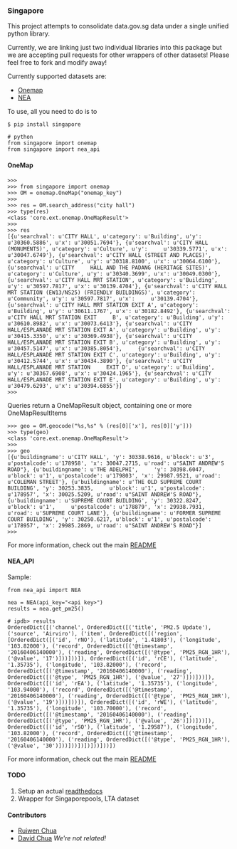 ### Singapore

This project attempts to consolidate data.gov.sg data under a single unified python library.

Currently, we are linking just two individual libraries into this package but we are accepting pull requests for other wrappers of other datasets! Please feel free to fork and modify away!

Currently supported datasets are:

* [Onemap](http://github.com/ruiwen/onemap)
* [NEA](http://github.com/davidchua/nea_api)

To use, all you need to do is to

```
$ pip install singapore

# python
from singapore import onemap
from singapore import nea_api
```

#### OneMap

```
>>>
>>> from singapore import onemap
>>> OM = onemap.OneMap("onemap_key")
>>>
>>> res = OM.search_address("city hall")
>>> type(res)
<class 'core.ext.onemap.OneMapResult'>
>>>
>>> res
[{u'searchval': u'CITY HALL', u'category': u'Building', u'y': u'30360.5886', u'x': u'30051.7694'}, {u'searchval': u'CITY HALL (MONUMENTS)', u'category': u'Culture', u'y':     u'30339.5771', u'x': u'30047.6749'}, {u'searchval': u'CITY HALL (STREET AND PLACES)', u'category': u'Culture', u'y': u'30318.8100', u'x': u'30064.6100'}, {u'searchval': u'CITY     HALL AND THE PADANG (HERITAGE SITES)', u'category': u'Culture', u'y': u'30340.3699', u'x': u'30049.0300'}, {u'searchval': u'CITY HALL MRT STATION', u'category': u'Building',     u'y': u'30597.7817', u'x': u'30139.4704'}, {u'searchval': u'CITY HALL MRT STATION (EW13/NS25) (FRIENDLY BUILDINGS)', u'category': u'Community', u'y': u'30597.7817', u'x':     u'30139.4704'}, {u'searchval': u'CITY HALL MRT STATION EXIT A', u'category': u'Building', u'y': u'30611.1767', u'x': u'30182.8492'}, {u'searchval': u'CITY HALL MRT STATION EXIT     B', u'category': u'Building', u'y': u'30610.8982', u'x': u'30073.6413'}, {u'searchval': u'CITY HALL/ESPLANADE MRT STATION EXIT A', u'category': u'Building', u'y':     u'30415.3350', u'x': u'30369.4938'}, {u'searchval': u'CITY HALL/ESPLANADE MRT STATION EXIT B', u'category': u'Building', u'y': u'30457.5147', u'x': u'30385.8054'},     {u'searchval': u'CITY HALL/ESPLANADE MRT STATION EXIT C', u'category': u'Building', u'y': u'30412.5744', u'x': u'30434.3890'}, {u'searchval': u'CITY HALL/ESPLANADE MRT STATION     EXIT D', u'category': u'Building', u'y': u'30367.6908', u'x': u'30424.1965'}, {u'searchval': u'CITY HALL/ESPLANADE MRT STATION EXIT E', u'category': u'Building', u'y':     u'30479.6293', u'x': u'30394.6855'}]
>>>
```

Queries return a OneMapResult object, containing one or more OneMapResultItems

```
>>> geo = OM.geocode("%s,%s" % (res[0]['x'], res[0]['y']))
>>> type(geo)
<class 'core.ext.onemap.OneMapResult'>
>>>
>>> geo
[{u'buildingname': u'CITY HALL', 'y': 30338.9616, u'block': u'3', u'postalcode': u'178958', 'x': 30047.2715, u'road': u"SAINT ANDREW'S ROAD"}, {u'buildingname': u'THE ADELPHI',     'y': 30398.6047, u'block': u'1', u'postalcode': u'179803', 'x': 29987.9521, u'road': u'COLEMAN STREET'}, {u'buildingname': u'THE OLD SUPREME COURT BUILDING', 'y': 30253.3835,     u'block': u'1', u'postalcode': u'178957', 'x': 30025.5209, u'road': u"SAINT ANDREW'S ROAD"}, {u'buildingname': u'SUPREME COURT BUILDING', 'y': 30322.8247, u'block': u'1',     u'postalcode': u'178879', 'x': 29938.7931, u'road': u'SUPREME COURT LANE'}, {u'buildingname': u'FORMER SUPREME COURT BUILDING', 'y': 30250.6217, u'block': u'1', u'postalcode':     u'178957', 'x': 29985.2869, u'road': u"SAINT ANDREW'S ROAD"}]
>>>
```

For more information, check out the main [README](https://github.com/ruiwen/onemap)

#### NEA_API

Sample:

```
from nea_api import NEA

nea = NEA(api_key="<api key>")
results = nea.get_pm25()

# ipdb> results
OrderedDict([('channel', OrderedDict([('title', 'PM2.5 Update'), ('source', 'Airviro'), ('item', OrderedDict([('region', [OrderedDict([('id', 'rNO'), ('latitude', '1.41803'), ('longitude', '103.82000'), ('record', OrderedDict([('@timestamp', '20160406140000'), ('reading', OrderedDict([('@type', 'PM25_RGN_1HR'), ('@value', '17')]))]))]), OrderedDict([('id', 'rCE'), ('latitude', '1.35735'), ('longitude', '103.82000'), ('record', OrderedDict([('@timestamp', '20160406140000'), ('reading', OrderedDict([('@type', 'PM25_RGN_1HR'), ('@value', '27')]))]))]), OrderedDict([('id', 'rEA'), ('latitude', '1.35735'), ('longitude', '103.94000'), ('record', OrderedDict([('@timestamp', '20160406140000'), ('reading', OrderedDict([('@type', 'PM25_RGN_1HR'), ('@value', '19')]))]))]), OrderedDict([('id', 'rWE'), ('latitude', '1.35735'), ('longitude', '103.70000'), ('record', OrderedDict([('@timestamp', '20160406140000'), ('reading', OrderedDict([('@type', 'PM25_RGN_1HR'), ('@value', '26')]))]))]), OrderedDict([('id', 'rSO'), ('latitude', '1.29587'), ('longitude', '103.82000'), ('record', OrderedDict([('@timestamp', '20160406140000'), ('reading', OrderedDict([('@type', 'PM25_RGN_1HR'), ('@value', '30')]))]))])])]))]))])
```

For more information, check out the main [README](https://github.com/davidchua/nea_api)

#### TODO

1. Setup an actual [readthedocs](https://readthedocs.org/)
2. Wrapper for Singaporepools, LTA dataset

#### Contributors

* [Ruiwen Chua](http://github.com/ruiwen)
* [David Chua](http://github.com/davidchua)
_We're not related!_
